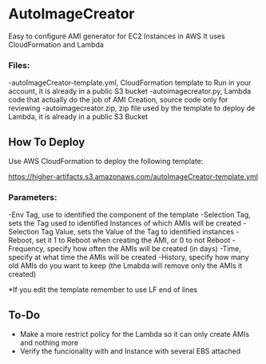 # AutoImageCreator
Easy to configure AMI generator for EC2 Instances in AWS
It uses CloudFormation and Lambda

### Files:
-autoImageCreator-template.yml, CloudFormation template to Run in your account, it is already in a public S3 bucket
-autoimagecreator.py, Lambda code that actually do the job of AMI Creation, source code only for reviewing
-autoimagecreator.zip, zip file used by the template to deploy de Lambda, it is already in a public S3 Bucket

## How To Deploy
Use AWS CloudFormation to deploy the following template:

https://higher-artifacts.s3.amazonaws.com/autoImageCreator-template.yml

### Parameters:
-Env Tag, use to identified the component of the template
-Selection Tag, sets the Tag used to identified Instances of which AMIs will be created
-Selection Tag Value, sets the Value of the Tag to identified instances
-Reboot, set it 1 to Reboot when creating the AMI, or 0 to not Reboot
-Frequency, specify how often the AMIs will be created (in days)
-Time, specify at what time the AMIs will be created
-History, specify how many old AMIs do you want to keep (the Lmabda will remove only the AMIs it created)

*If you edit the template remember to use LF end of lines

## To-Do
- Make a more restrict policy for the Lambda so it can only create AMIs and nothing more
- Verify the funcionality with and Instance with several EBS attached
